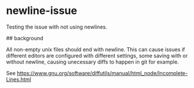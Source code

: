 # newline-issue
Testing the issue with not using newlines.

## background

All non-empty unix files should end with newline. This can cause issues if different editors are configured with different settings, some saving with or without newline, causing unecessary diffs to happen in git for example.

See https://www.gnu.org/software/diffutils/manual/html_node/Incomplete-Lines.html
